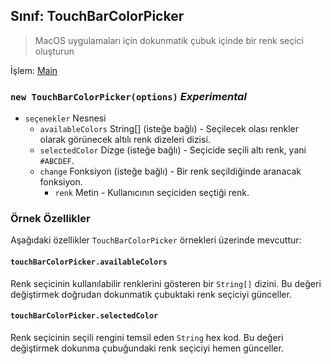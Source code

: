 ## Sınıf: TouchBarColorPicker

> MacOS uygulamaları için dokunmatik çubuk içinde bir renk seçici oluşturun

İşlem: [Main](../tutorial/application-architecture.md#main-and-renderer-processes)

### `new TouchBarColorPicker(options)` *Experimental*

* `seçenekler` Nesnesi 
  * `availableColors` String[] (isteğe bağlı) - Seçilecek olası renkler olarak görünecek altılı renk dizeleri dizisi.
  * `selectedColor` Dizge (isteğe bağlı) - Seçicide seçili altı renk, yani `#ABCDEF`.
  * `change` Fonksiyon (isteğe bağlı) - Bir renk seçildiğinde aranacak fonksiyon. 
    * `renk` Metin - Kullanıcının seçiciden seçtiği renk.

### Örnek Özellikler

Aşağıdaki özellikler `TouchBarColorPicker` örnekleri üzerinde mevcuttur:

#### `touchBarColorPicker.availableColors`

Renk seçicinin kullanılabilir renklerini gösteren bir `String[]` dizini. Bu değeri değiştirmek doğrudan dokunmatik çubuktaki renk seçiciyi günceller.

#### `touchBarColorPicker.selectedColor`

Renk seçicinin seçili rengini temsil eden `String` hex kod. Bu değeri değiştirmek dokunma çubuğundaki renk seçiciyi hemen günceller.